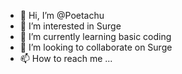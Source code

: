 - 👋 Hi, I’m @Poetachu
- 👀 I’m interested in Surge
- 🌱 I’m currently learning basic coding
- 💞️ I’m looking to collaborate on Surge
- 📫 How to reach me ...

<!---
Poetachu/Poetachu is a ✨ special ✨ repository because its `README.md` (this file) appears on your GitHub profile.
You can click the Preview link to take a look at your changes.
--->
